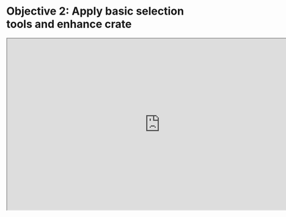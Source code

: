 # Objective 2: Apply basic selection tools and enhance crate

<p><iframe src="https://www.youtube.com/embed/99xaXSqnNpE?rel=0" width="800" height="450" allowfullscreen="allowfullscreen" allow="accelerometer; autoplay; clipboard-write; encrypted-media; gyroscope; picture-in-picture"></iframe></p>